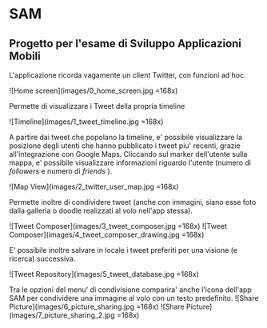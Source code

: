
# SAM

## Progetto per l'esame di Sviluppo Applicazioni Mobili

L'applicazione ricorda vagamente un client Twitter, con funzioni ad hoc.

![Home screen](images/0_home_screen.jpg =168x)

Permette di visualizzare i Tweet della propria timeline

![Timeline](images/1_tweet_timeline.jpg =168x)


A partire dai tweet che popolano la timeline, e' possibile visualizzare la posizione degli utenti che hanno pubblicato i tweet piu' recenti, grazie all'integrazione con Google Maps. Cliccando sul marker dell'utente sulla mappa, e' possibile visualizzare informazioni riguardo l'utente (numero di _followers_ e numero di _friends_ ).

![Map View](images/2_twitter_user_map.jpg =168x)

Permette inoltre di condividere tweet (anche con immagini, siano esse foto dalla galleria o doodle realizzati al volo nell'app stessa).

![Tweet Composer](images/3_tweet_composer.jpg =168x)   ![Tweet Composer](images/4_tweet_composer_drawing.jpg =168x)

E' possibile inoltre salvare in locale i tweet preferiti per una visione (e ricerca) successiva.

 ![Tweet Repository](images/5_tweet_database.jpg =168x)

Tra le opzioni del menu' di condivisione comparira' anche l'icona dell'app SAM per condividere una immagine al volo con un testo predefinito.
![Share Picture](images/6_picture_sharing.jpg =168x) ![Share Picture](images/7_picture_sharing_2.jpg =168x)